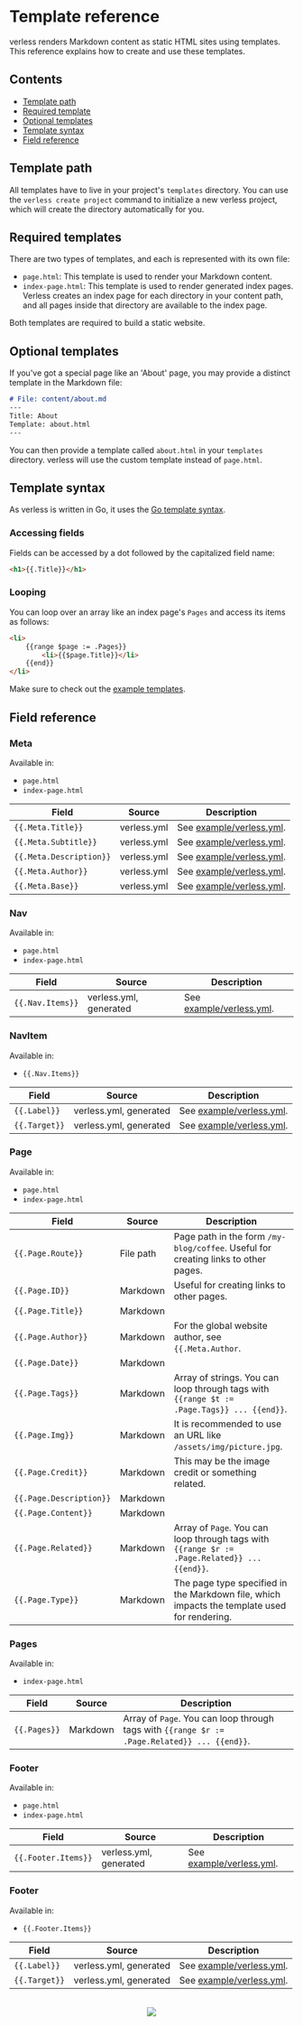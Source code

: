 # Template reference

verless renders Markdown content as static HTML sites using templates. This reference explains how to create and use
these templates.

## Contents

* [Template path](#template-path)
* [Required template](#required-templates)
* [Optional templates](#optional-templates)
* [Template syntax](#template-syntax)
* [Field reference](#field-reference)

## Template path

All templates have to live in your project's `templates` directory. You can use the `verless create project` command
to initialize a new verless project, which will create the directory automatically for you.

## Required templates

There are two types of templates, and each is represented with its own file:

* `page.html`: This template is used to render your Markdown content.
* `index-page.html`: This template is used to render generated index pages. Verless creates an index page for each
directory in your content path, and all pages inside that directory are available to the index page.

Both templates are required to build a static website.

## Optional templates

If you've got a special page like an 'About' page, you may provide a distinct template in the Markdown file:

```markdown
# File: content/about.md
---
Title: About
Template: about.html
---
```

You can then provide a template called `about.html` in your `templates` directory. verless will use the custom template
instead of `page.html`.

## Template syntax

As verless is written in Go, it uses the [Go template syntax](https://golang.org/pkg/text/template/).

### Accessing fields

Fields can be accessed by a dot followed by the capitalized field name:

```html
<h1>{{.Title}}</h1>
``` 

### Looping

You can loop over an array like an index page's `Pages` and access its items as follows:

```html
<li>
    {{range $page := .Pages}}
        <li>{{$page.Title}}</li>
    {{end}}
</li>
```

Make sure to check out the [example templates](https://github.com/verless/verless/tree/master/example/templates).

## Field reference

### Meta

Available in:
* `page.html`
* `index-page.html`

| Field                   | Source      | Description                                                                                    |
|-------------------------|-------------|------------------------------------------------------------------------------------------------|
| `{{.Meta.Title}}`       | verless.yml | See [example/verless.yml](https://github.com/verless/verless/blob/master/example/verless.yml). |
| `{{.Meta.Subtitle}}`    | verless.yml | See [example/verless.yml](https://github.com/verless/verless/blob/master/example/verless.yml). |
| `{{.Meta.Description}}` | verless.yml | See [example/verless.yml](https://github.com/verless/verless/blob/master/example/verless.yml). |
| `{{.Meta.Author}}`      | verless.yml | See [example/verless.yml](https://github.com/verless/verless/blob/master/example/verless.yml). |
| `{{.Meta.Base}}`        | verless.yml | See [example/verless.yml](https://github.com/verless/verless/blob/master/example/verless.yml). |

### Nav

Available in:
* `page.html`
* `index-page.html`

| Field            | Source                 | Description                                                                                    |
|------------------|------------------------|------------------------------------------------------------------------------------------------|
| `{{.Nav.Items}}` | verless.yml, generated | See [example/verless.yml](https://github.com/verless/verless/blob/master/example/verless.yml). |

### NavItem

Available in:
* `{{.Nav.Items}}`

| Field         | Source                 | Description                                                                                    |
|---------------|------------------------|------------------------------------------------------------------------------------------------|
| `{{.Label}}`  | verless.yml, generated | See [example/verless.yml](https://github.com/verless/verless/blob/master/example/verless.yml). |
| `{{.Target}}` | verless.yml, generated | See [example/verless.yml](https://github.com/verless/verless/blob/master/example/verless.yml). |

### Page

Available in:
* `page.html`
* `index-page.html`

| Field                   | Source    | Description                                                                                      |
|-------------------------|-----------|--------------------------------------------------------------------------------------------------|
| `{{.Page.Route}}`       | File path | Page path in the form `/my-blog/coffee`. Useful for creating links to other pages.               |
| `{{.Page.ID}}`          | Markdown  | Useful for creating links to other pages.                                                        |
| `{{.Page.Title}}`       | Markdown  |                                                                                                  |
| `{{.Page.Author}}`      | Markdown  | For the global website author, see `{{.Meta.Author`.                                             |
| `{{.Page.Date}}`        | Markdown  |                                                                                                  |
| `{{.Page.Tags}}`        | Markdown  | Array of strings. You can loop through tags with `{{range $t := .Page.Tags}} ... {{end}}`.       |
| `{{.Page.Img}}`         | Markdown  | It is recommended to use an URL like `/assets/img/picture.jpg`.                                  |
| `{{.Page.Credit}}`      | Markdown  | This may be the image credit or something related.                                               |
| `{{.Page.Description}}` | Markdown  |                                                                                                  |
| `{{.Page.Content}}`     | Markdown  |                                                                                                  |
| `{{.Page.Related}}`     | Markdown  | Array of `Page`. You can loop through tags with `{{range $r := .Page.Related}} ... {{end}}`.     |
| `{{.Page.Type}}`        | Markdown  | The page type specified in the Markdown file, which impacts the template used for rendering.     |

### Pages

Available in:
* `index-page.html`

| Field        | Source      | Description                                                                                  |
|--------------|-------------|----------------------------------------------------------------------------------------------|
| `{{.Pages}}` | Markdown    | Array of `Page`. You can loop through tags with `{{range $r := .Page.Related}} ... {{end}}`. |

### Footer

Available in:
* `page.html`
* `index-page.html`

| Field               | Source                 | Description                                                                                    |
|---------------------|------------------------|------------------------------------------------------------------------------------------------|
| `{{.Footer.Items}}` | verless.yml, generated | See [example/verless.yml](https://github.com/verless/verless/blob/master/example/verless.yml). |

### Footer

Available in:
* `{{.Footer.Items}}`

| Field         | Source                 | Description                                                                                    |
|---------------|------------------------|------------------------------------------------------------------------------------------------|
| `{{.Label}}`  | verless.yml, generated | See [example/verless.yml](https://github.com/verless/verless/blob/master/example/verless.yml). |
| `{{.Target}}` | verless.yml, generated | See [example/verless.yml](https://github.com/verless/verless/blob/master/example/verless.yml). |

<p align="center">
<br>
<a href="https://github.com/verless/verless"><img src="https://verless.dominikbraun.io/assets/img/icon-light.png"></a>
</p>

